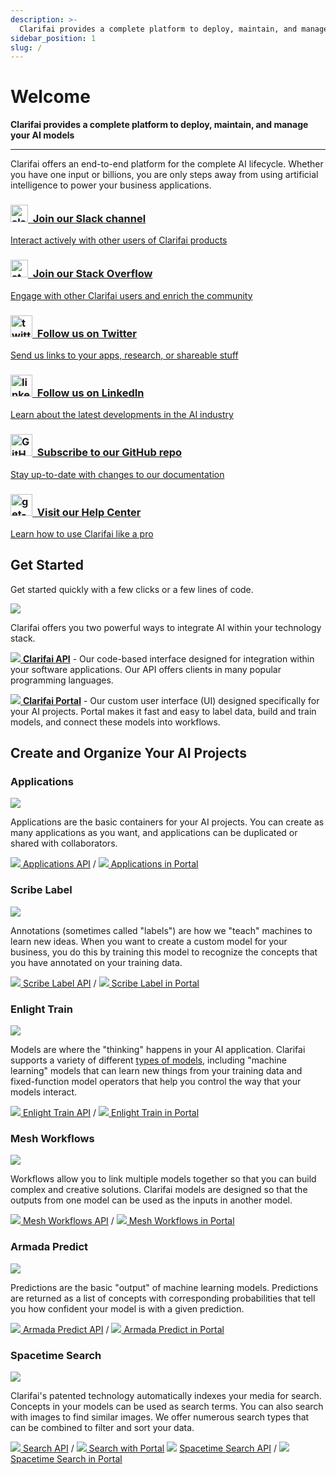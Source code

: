 ```yaml
---
description: >-
  Clarifai provides a complete platform to deploy, maintain, and manage your AI models. Whether you have one input or billions, you are only steps away from using AI to power your business applications.
sidebar_position: 1
slug: /
---
```


# Welcome

**Clarifai provides a complete platform to deploy, maintain, and manage your AI models**
<hr />

Clarifai offers an end-to-end platform for the complete AI lifecycle. Whether you have one input or billions, you are only steps away from using artificial intelligence to power your business applications.

<!--This section mostly uses built-in Docusaurus styles inspired by https://docusaurus.io/docs/sidebar/items#generated-index-page -->
<main class="margin-top--lg">
   <div class="row">
      <article class="col col--6" >
         <a href="https://clarifaicommunity.slack.com/" target="_blank" style={{"display":"block","-webkit-text-decoration":"none","text-decoration":"none","color":"#000"}}>
         <div class="card margin-bottom--lg padding--lg cardContainer_w8bb cardContainerLink_AhGd" style={{height:"auto"}}>
            <h3><img src="https://www.clarifai.com/hs-fs/hubfs/slack.png?width=28&name=slack.png" alt="slack" width="28px" />&nbsp; Join our Slack channel</h3>
            <p>Interact actively with other users of Clarifai products</p>         
         </div>
         </a>
      </article>
      <article class="col col--6">
         <a href="https://stackoverflow.com/questions/tagged/clarifai" target="_blank" style={{"display":"block","-webkit-text-decoration":"none","text-decoration":"none","color":"#000"}}>
         <div class="card margin-bottom--lg padding--lg cardContainer_w8bb cardContainerLink_AhGd" style={{height:"auto"}}>
            <h3><img src="https://www.clarifai.com/hs-fs/hubfs/stackoverflow.png?width=28&name=stackoverflow.png" alt="stackoverflow"  width="28px" />&nbsp; Join our Stack Overflow</h3>
            <p>Engage with other Clarifai users and enrich the community</p>            
         </div>
         </a>
      </article>
      <article class="col col--6">
         <a href="https://twitter.com/clarifai" target="_blank" style={{"display":"block","-webkit-text-decoration":"none","text-decoration":"none","color":"#000"}}>
         <div class="card margin-bottom--lg padding--lg cardContainer_w8bb cardContainerLink_AhGd" style={{height:"auto"}}>
            <h3><img src="https://www.clarifai.com/hs-fs/hubfs/twitter-logo.png?width=35&name=twitter-logo.png" alt="twitter-logo" width="35px" />&nbsp; Follow us on Twitter</h3>
            <p>Send us links to your apps, research, or shareable stuff</p>            
         </div>
         </a>
      </article>
      <article class="col col--6">
         <a href="https://www.linkedin.com/company/clarifai/" target="_blank" style={{"display":"block","-webkit-text-decoration":"none","text-decoration":"none","color":"#000"}}>
         <div class="card margin-bottom--lg padding--lg cardContainer_w8bb cardContainerLink_AhGd" style={{height:"auto"}}>
            <h3><img src="https://upload.wikimedia.org/wikipedia/commons/c/ca/LinkedIn_logo_initials.png" alt="linkedIn-logo" width="35px" />&nbsp; Follow us on LinkedIn</h3>
            <p>Learn about the latest developments in the AI industry</p>            
         </div>
         </a>
      </article>
      <article class="col col--6">
         <a href="https://github.com/clarifai/docs" target="_blank" style={{"display":"block","-webkit-text-decoration":"none","text-decoration":"none","color":"#000"}}>
         <div class="card margin-bottom--lg padding--lg cardContainer_w8bb cardContainerLink_AhGd" style={{height:"auto"}}>
            <h3><img src="https://www.clarifai.com/hs-fs/hubfs/GitHub-Mark.png" alt="GitHub-Mark" width="35px" />&nbsp; Subscribe to our GitHub repo</h3>
            <p>Stay up-to-date with changes to our documentation</p>            
         </div>
         </a>
      </article>
      <article class="col col--6">
         <a href="https://help.clarifai.com/" target="_blank" style={{"display":"block","-webkit-text-decoration":"none","text-decoration":"none","color":"#000"}}>
         <div class="card margin-bottom--lg padding--lg cardContainer_w8bb cardContainerLink_AhGd" style={{height:"auto"}}>
            <h3><img src="https://upload.wikimedia.org/wikipedia/commons/4/46/Wikibooks-help-icon.svg" alt="get-help" width="35px" />&nbsp; Visit our Help Center</h3>
            <p>Learn how to use Clarifai like a pro</p>            
         </div>
         </a>
      </article>
   </div>
</main>

## Get Started 

Get started quickly with a few clicks or a few lines of code.

![](/img/api_v_portal.jpg)

Clarifai offers you two powerful ways to integrate AI within your technology stack.

[![](/img/api.jpg) **Clarifai API**](api-guide/api-overview/) - Our code-based interface designed for integration within your software applications. Our API offers clients in many popular programming languages.

[![](/img/icon_portal.jpg) **Clarifai Portal**](portal-guide/portal-overview.md) - Our custom user interface \(UI\) designed specifically for your AI projects. Portal makes it fast and easy to label data, build and train models, and connect these models into workflows.

## Create and Organize Your AI Projects

### Applications

![](/img/applications_overview.jpg)

Applications are the basic containers for your AI projects. You can create as many applications as you want, and applications can be duplicated or shared with collaborators.

[![](/img/api.jpg) Applications API](clarifai-basics/applications/) / [![](/img/icon_portal.jpg) Applications in Portal](clarifai-basics/applications/)

### Scribe Label

![](/img/labeler.jpg)

Annotations \(sometimes called "labels"\) are how we "teach" machines to learn new ideas. When you want to create a custom model for your business, you do this by training this model to recognize the concepts that you have annotated on your training data.

[![](/img/api.jpg) Scribe Label API](api-guide/annotate/) / [![](/img/icon_portal.jpg) Scribe Label in Portal](portal-guide/annotate/)

### Enlight Train

![](/img/model_mode.jpg)

Models are where the "thinking" happens in your AI application. Clarifai supports a variety of different [types of models,](https://docs.clarifai.com/portal-guide/model/model-types) including "machine learning" models that can learn new things from your training data and fixed-function model operators that help you control the way that your models interact.

[![](/img/api.jpg) Enlight Train API](api-guide/model/) / [![](/img/icon_portal.jpg) Enlight Train in Portal](portal-guide/model/)

### Mesh Workflows

![](/img/workflows.jpg)

Workflows allow you to link multiple models together so that you can build complex and creative solutions. Clarifai models are designed so that the outputs from one model can be used as the inputs in another model.

[![](/img/api.jpg) Mesh Workflows API](api-guide/workflows/) / [![](/img/icon_portal.jpg) Mesh Workflows in Portal](portal-guide/workflows/)

### Armada Predict

![](/img/predictions.jpg)

Predictions are the basic "output" of machine learning models. Predictions are returned as a list of concepts with corresponding probabilities that tell you how confident your model is with a given prediction.

[![](/img/api.jpg) Armada Predict API](api-guide/predict/) / [![](/img/icon_portal.jpg) Armada Predict in Portal](api-guide/predict/)

### Spacetime Search

![](/img/search.jpg)

Clarifai's patented technology automatically indexes your media for search. Concepts in your models can be used as search terms. You can also search with images to find similar images. We offer numerous search types that can be combined to filter and sort your data.

[![](/img/api.jpg) Search API](/api-guide/predict) /
[![](/img/icon_portal.jpg) Search with Portal](/portal-guide/psearch)
![](/img/api.jpg) [Spacetime Search API](api-guide/search/) / [![](/img/icon_portal.jpg) Spacetime Search in Portal](introduction.md)
